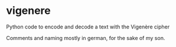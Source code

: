 # vigenere
Python code to encode and decode a text with the Vigenère cipher

Comments and naming mostly in german, for the sake of my son.

